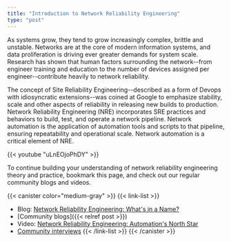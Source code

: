 ```yaml
---
title: "Introduction to Network Reliability Engineering"
type: "post"
---
```

As systems grow, they tend to grow increasingly complex, brittle and unstable. Networks are at the core of modern information systems, and data proliferation is driving ever greater demands for system scale. Research has shown that human factors surrounding the network--from engineer training and education to the number of devices assigned per engineer--contribute heavily to network reliability. 

The concept of Site Reliability Engineering--described as a form of Devops with idiosyncratic extensions--was coined at Google to emphasize stability, scale and other aspects of reliability in releasing new builds to production. Network Reliability Engineering (NRE) incorporates SRE practices and behaviors to build, test, and operate a network pipeline. Network automation is the application of automation tools and scripts to that pipeline, ensuring repeatability and operational scale. Network automation is a critical element of NRE. 

{{< youtube "uLnEOjoPhDY" >}}

To continue building your understanding of network reliability engineering theory and practice, bookmark this page, and check out our regular community blogs and videos.

{{< canister color="medium-gray" >}}
{{< link-list >}}
* <span>Blog: [Network Reliability Engineering: What's in a Name?](https://forums.juniper.net/t5/Enterprise-Cloud-and/Network-Reliability-Engineering-What-s-In-a-Name/ba-p/329764)</span>
* [Community blogs]({{< relref post >}})
* <span>Video: [Network Reliability Engineering: Automation's North Star](https://www.youtube.com/watch?v=EFTrxDIBKC4)</span>
* [Community interviews](https://www.youtube.com/watch?v=l_TUYSkZcv4&list=PLjM9FuOtKYVhXixs9rEjf7brmPDSWPe8R)
{{< /link-list >}}
{{< /canister >}}